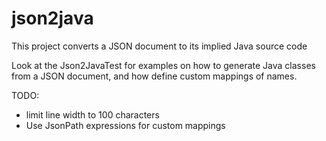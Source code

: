 # json2java

This project converts a JSON document to its implied Java source code

Look at the Json2JavaTest for examples on how to generate Java classes from a JSON document, and how define custom mappings of names.

TODO:
 * limit line width to 100 characters
 * Use JsonPath expressions for custom mappings
